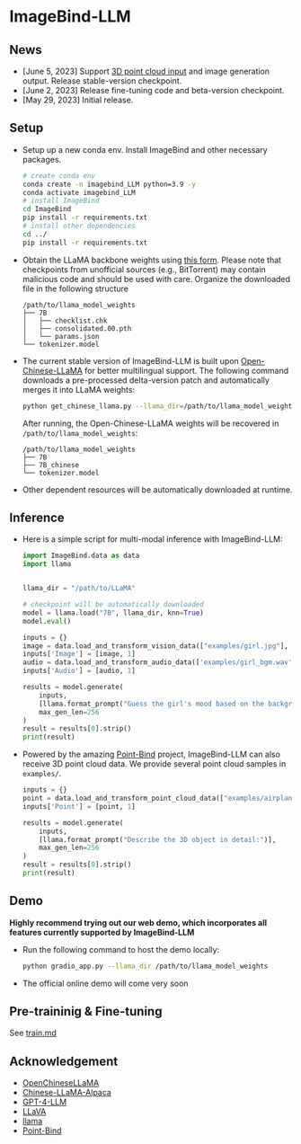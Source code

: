 # ImageBind-LLM

## News

* [June 5, 2023] Support [3D point cloud input](https://github.com/ZrrSkywalker/Point-Bind) and image generation output. Release stable-version checkpoint.
* [June 2, 2023] Release fine-tuning code and beta-version checkpoint.
* [May 29, 2023] Initial release.


## Setup

* Setup up a new conda env. Install ImageBind and other necessary packages.
  ```bash
  # create conda env
  conda create -n imagebind_LLM python=3.9 -y
  conda activate imagebind_LLM
  # install ImageBind
  cd ImageBind
  pip install -r requirements.txt
  # install other dependencies
  cd ../
  pip install -r requirements.txt
  ```

* Obtain the LLaMA backbone weights using [this form](https://forms.gle/jk851eBVbX1m5TAv5). Please note that checkpoints from unofficial sources (e.g., BitTorrent) may contain malicious code and should be used with care. Organize the downloaded file in the following structure
  ```
  /path/to/llama_model_weights
  ├── 7B
  │   ├── checklist.chk
  │   ├── consolidated.00.pth
  │   └── params.json
  └── tokenizer.model
  ```
  
* The current stable version of ImageBind-LLM is built upon [Open-Chinese-LLaMA](https://github.com/OpenLMLab/OpenChineseLLaMA) for better multilingual support. The following command downloads a pre-processed delta-version patch and automatically merges it into LLaMA weights:
  ```bash
  python get_chinese_llama.py --llama_dir=/path/to/llama_model_weights
  ```
  After running, the Open-Chinese-LLaMA weights will be recovered in `/path/to/llama_model_weights`:
  ```
  /path/to/llama_model_weights
  ├── 7B
  ├── 7B_chinese
  └── tokenizer.model
  ```
  
* Other dependent resources will be automatically downloaded at runtime. 
## Inference

* Here is a simple script for multi-modal inference with ImageBind-LLM:

  ```python
  import ImageBind.data as data
  import llama
  
  
  llama_dir = "/path/to/LLaMA"
  
  # checkpoint will be automatically downloaded
  model = llama.load("7B", llama_dir, knn=True)
  model.eval()
  
  inputs = {}
  image = data.load_and_transform_vision_data(["examples/girl.jpg"], device='cuda')
  inputs['Image'] = [image, 1]
  audio = data.load_and_transform_audio_data(['examples/girl_bgm.wav'], device='cuda')
  inputs['Audio'] = [audio, 1]
  
  results = model.generate(
      inputs,
      [llama.format_prompt("Guess the girl's mood based on the background music and explain the reason?")],
      max_gen_len=256
  )
  result = results[0].strip()
  print(result)
  ```

* Powered by the amazing [Point-Bind](https://github.com/ZrrSkywalker/Point-Bind) project, ImageBind-LLM can also receive 3D point cloud data.    We provide several point cloud samples in `examples/`.

  ```python
  inputs = {}
  point = data.load_and_transform_point_cloud_data(["examples/airplane.pt"], device='cuda')
  inputs['Point'] = [point, 1]
  
  results = model.generate(
      inputs,
      [llama.format_prompt("Describe the 3D object in detail:")],
      max_gen_len=256
  )
  result = results[0].strip()
  print(result)
  ```

## Demo
**Highly recommend trying out our web demo, which incorporates all features currently supported by ImageBind-LLM**



* Run the following command to host the demo locally:
  ``` bash
  python gradio_app.py --llama_dir /path/to/llama_model_weights
  ```

* The official online demo will come very soon

## Pre-traininig & Fine-tuning
See [train.md](docs/train.md)

## Acknowledgement
+ [OpenChineseLLaMA](https://github.com/OpenLMLab/OpenChineseLLaMA)
+ [Chinese-LLaMA-Alpaca](https://github.com/ymcui/Chinese-LLaMA-Alpaca)
+ [GPT-4-LLM](https://github.com/Instruction-Tuning-with-GPT-4/GPT-4-LLM)
+ [LLaVA](https://github.com/haotian-liu/LLaVA)
+ [llama](https://github.com/facebookresearch/llama)
+ [Point-Bind](https://github.com/ZrrSkywalker/Point-Bind)
